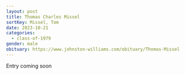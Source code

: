 ```yaml
---
layout: post
title: Thomas Charles Missel
sortKey: Missel, Tom
date: 2023-10-21
categories:
  - class-of-1979
gender: male
obituary: https://www.johnston-williams.com/obituary/Thomas-Missel
---
```

E﻿ntry coming soon